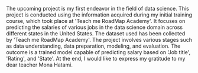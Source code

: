 The upcoming project is my first endeavor in the field of data science. This project is conducted using the information acquired during my initial training course, which took place at 'Teach me RoadMap Academy'. It focuses on predicting the salaries of various jobs in the data science domain across different states in the United States. The dataset used has been collected by  'Teach me RoadMap Academy'. The project involves various stages such as data understanding, data preparation, modeling, and evaluation. The outcome is a trained model capable of predicting salary based on 'Job title', 'Rating', and 'State'.
At the end, I would like to express my gratitude to my dear teacher Mona Hatami.
